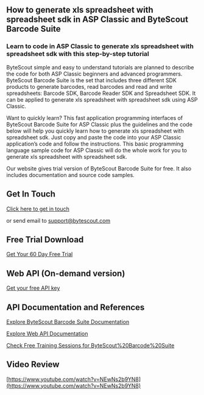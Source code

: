 ## How to generate xls spreadsheet with spreadsheet sdk in ASP Classic and ByteScout Barcode Suite

### Learn to code in ASP Classic to generate xls spreadsheet with spreadsheet sdk with this step-by-step tutorial

ByteScout simple and easy to understand tutorials are planned to describe the code for both ASP Classic beginners and advanced programmers. ByteScout Barcode Suite is the set that includes three different SDK products to generate barcodes, read barcodes and read and write spreadsheets: Barcode SDK, Barcode Reader SDK and Spreadsheet SDK. It can be applied to generate xls spreadsheet with spreadsheet sdk using ASP Classic.

Want to quickly learn? This fast application programming interfaces of ByteScout Barcode Suite for ASP Classic plus the guidelines and the code below will help you quickly learn how to generate xls spreadsheet with spreadsheet sdk. Just copy and paste the code into your ASP Classic application’s code and follow the instructions. This basic programming language sample code for ASP Classic will do the whole work for you to generate xls spreadsheet with spreadsheet sdk.

Our website gives trial version of ByteScout Barcode Suite for free. It also includes documentation and source code samples.

## Get In Touch

[Click here to get in touch](https://bytescout.zendesk.com/hc/en-us/requests/new?subject=ByteScout%20Barcode%20Suite%20Question)

or send email to [support@bytescout.com](mailto:support@bytescout.com?subject=ByteScout%20Barcode%20Suite%20Question) 

## Free Trial Download

[Get Your 60 Day Free Trial](https://bytescout.com/download/web-installer?utm_source=github-readme)

## Web API (On-demand version)

[Get your free API key](https://pdf.co/documentation/api?utm_source=github-readme)

## API Documentation and References

[Explore ByteScout Barcode Suite Documentation](https://bytescout.com/documentation/index.html?utm_source=github-readme)

[Explore Web API Documentation](https://pdf.co/documentation/api?utm_source=github-readme)

[Check Free Training Sessions for ByteScout%20Barcode%20Suite](https://academy.bytescout.com/)

## Video Review

[https://www.youtube.com/watch?v=NEwNs2b9YN8](https://www.youtube.com/watch?v=NEwNs2b9YN8)